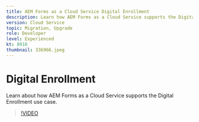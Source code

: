 ```yaml
---
title: AEM Forms as a Cloud Service Digital Enrollment
description: Learn how AEM Forms as a Cloud Service supports the Digital Enrollment use case.
version: Cloud Service
topic: Migration, Upgrade
role: Developer
level: Experienced
kt: 8916
thumbnail: 336966.jpeg
---
```


# Digital Enrollment

Learn about how AEM Forms as a Cloud Service supports the Digital Enrollment use case.

>[!VIDEO](https://video.tv.adobe.com/v/336966/?quality=12&learn=on)
